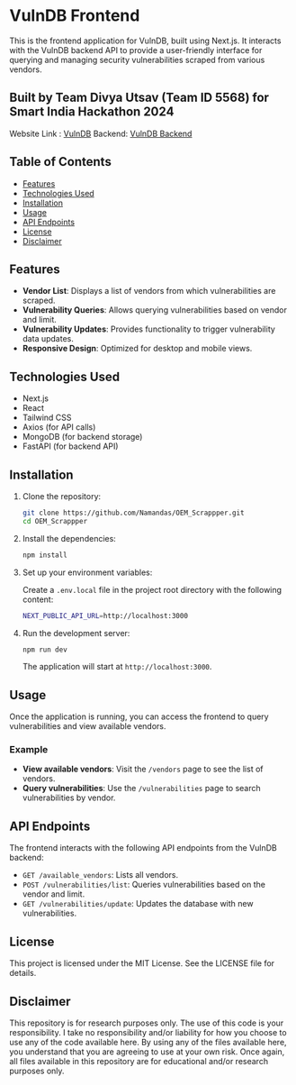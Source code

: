 # VulnDB Frontend

This is the frontend application for VulnDB, built using Next.js. It interacts with the VulnDB backend API to provide a user-friendly interface for querying and managing security vulnerabilities scraped from various vendors.

## Built by Team Divya Utsav (Team ID 5568) for Smart India Hackathon 2024
Website Link : [VulnDB](https://oem-scrappper.vercel.app/)
Backend: [VulnDB Backend](https://github.com/Imyr/vulndb)

## Table of Contents
- [Features](#features)
- [Technologies Used](#technologies-used)
- [Installation](#installation)
- [Usage](#usage)
- [API Endpoints](#api-endpoints)
- [License](#license)
- [Disclaimer](#disclaimer)

## Features

- **Vendor List**: Displays a list of vendors from which vulnerabilities are scraped.
- **Vulnerability Queries**: Allows querying vulnerabilities based on vendor and limit.
- **Vulnerability Updates**: Provides functionality to trigger vulnerability data updates.
- **Responsive Design**: Optimized for desktop and mobile views.

## Technologies Used

- Next.js
- React
- Tailwind CSS
- Axios (for API calls)
- MongoDB (for backend storage)
- FastAPI (for backend API)

## Installation

1. Clone the repository:

    ```bash
    git clone https://github.com/Namandas/OEM_Scrappper.git
    cd OEM_Scrappper
    ```

2. Install the dependencies:

    ```bash
    npm install
    ```

3. Set up your environment variables:

    Create a `.env.local` file in the project root directory with the following content:

    ```bash
    NEXT_PUBLIC_API_URL=http://localhost:3000
    ```

4. Run the development server:

    ```bash
    npm run dev
    ```

    The application will start at `http://localhost:3000`.

## Usage

Once the application is running, you can access the frontend to query vulnerabilities and view available vendors.

### Example

- **View available vendors**: Visit the `/vendors` page to see the list of vendors.
- **Query vulnerabilities**: Use the `/vulnerabilities` page to search vulnerabilities by vendor.

## API Endpoints

The frontend interacts with the following API endpoints from the VulnDB backend:

- `GET /available_vendors`: Lists all vendors.
- `POST /vulnerabilities/list`: Queries vulnerabilities based on the vendor and limit.
- `GET /vulnerabilities/update`: Updates the database with new vulnerabilities.

## License

This project is licensed under the MIT License. See the LICENSE file for details.

## Disclaimer

This repository is for research purposes only. The use of this code is your responsibility. I take no responsibility and/or liability for how you choose to use any of the code available here. By using any of the files available here, you understand that you are agreeing to use at your own risk. Once again, all files available in this repository are for educational and/or research purposes only.

